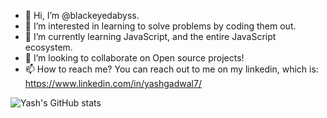 - 👋 Hi, I’m @blackeyedabyss.
- 👀 I’m interested in learning to solve problems by coding them out.
- 🌱 I’m currently learning JavaScript, and the entire JavaScript ecosystem.
- 💞️ I’m looking to collaborate on Open source projects!
- 📫 How to reach me? You can reach out to me on my linkedin, which is: https://www.linkedin.com/in/yashgadwal7/

![Yash's GitHub stats](https://github-readme-stats.vercel.app/api?username=blackeyedabyss&show_icons=true&theme=gruvbox)





<!---
blackeyedabyss/blackeyedabyss is a ✨ special ✨ repository because its `README.md` (this file) appears on your GitHub profile.
You can click the Preview link to take a look at your changes.
--->
